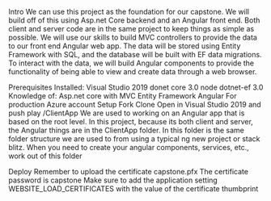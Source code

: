 Intro
We can use this project as the foundation for our capstone. We will build off of this using Asp.net Core backend and an Angular front end. Both client and server code are in the same project to keep things as simple as possible. We will use our skills to build MVC controllers to provide the data to our front end Angular web app. The data will be stored using Entity Framework with SQL, and the database will be built with EF data migrations. To interact with the data, we will build Angular components to provide the functionality of being able to view and create data through a web browser.

Prerequisites
Installed:
Visual Studio 2019
donet core 3.0
node
dotnet-ef 3.0
Knowledge of:
Asp.net core with MVC
Entity Framework
Angular
For production
Azure account
Setup
Fork
Clone
Open in Visual Studio 2019 and push play
/ClientApp
We are used to working on an Angular app that is based on the root level. In this project, because its both client and server, the Angular things are in the ClientApp folder. In this folder is the same folder structure we are used to from using a typical ng new project or stack blitz. When you need to create your angular components, services, etc., work out of this folder

Deploy
Remember to upload the certificate capstone.pfx
The certificate password is capstone
Make sure to add the application setting WEBSITE_LOAD_CERTIFICATES with the value of the certificate thumbprint